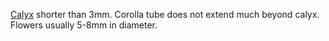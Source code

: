 [Calyx](./g/calyx.html) shorter than 3mm. Corolla tube does not extend much beyond calyx. Flowers usually 5-8mm in diameter.
